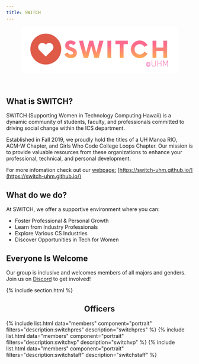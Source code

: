 ```yaml
---
title: SWITCH
---
```


<center>
	<figure class="full">
	  <img src="../images/switch/switchlogo.png" title="SWITCH Logo" alt="SWITCH Logo">
	</figure>
</center>
<br>

## What is SWITCH?

SWITCH (Supporting Women in Technology Computing Hawaii) is a dynamic community of students, faculty, and professionals committed to driving social change within the ICS department.

Established in Fall 2019, we proudly hold the titles of a UH Manoa RIO, ACM-W Chapter, and Girls Who Code College Loops Chapter. Our mission is to provide valuable resources from these organizations to enhance your professional, technical, and personal development.

For more infomation check out our [webpage:](https://switch-uhm.github.io/) [https://switch-uhm.github.io/](https://switch-uhm.github.io/)

## What do we do?

At SWITCH, we offer a supportive environment where you can:

- Foster Professional & Personal Growth
- Learn from Industry Professionals
- Explore Various CS Industries
- Discover Opportunities in Tech for Women

## Everyone Is Welcome

Our group is inclusive and welcomes members of all majors and genders.
Join us on [Discord](https://discord.gg/ksxdKeZBxP) to get involved!

{% include section.html %}

<center>
	<h2>Officers</h2>
</center>

{% include list.html data="members" component="portrait" filters="description:switchpres" description="switchpres" %}
{% include list.html data="members" component="portrait" filters="description:switchvp" description="switchvp" %}
{% include list.html data="members" component="portrait" filters="description:switchstaff" description="switchstaff" %}
